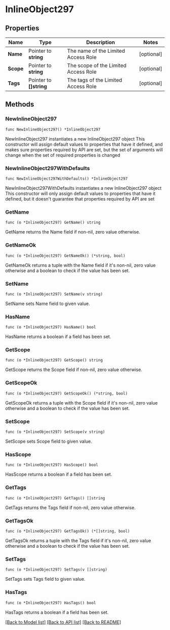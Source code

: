 # InlineObject297

## Properties

Name | Type | Description | Notes
------------ | ------------- | ------------- | -------------
**Name** | Pointer to **string** | The name of the Limited Access Role | [optional] 
**Scope** | Pointer to **string** | The scope of the Limited Access Role | [optional] 
**Tags** | Pointer to **[]string** | The tags of the Limited Access Role | [optional] 

## Methods

### NewInlineObject297

`func NewInlineObject297() *InlineObject297`

NewInlineObject297 instantiates a new InlineObject297 object
This constructor will assign default values to properties that have it defined,
and makes sure properties required by API are set, but the set of arguments
will change when the set of required properties is changed

### NewInlineObject297WithDefaults

`func NewInlineObject297WithDefaults() *InlineObject297`

NewInlineObject297WithDefaults instantiates a new InlineObject297 object
This constructor will only assign default values to properties that have it defined,
but it doesn't guarantee that properties required by API are set

### GetName

`func (o *InlineObject297) GetName() string`

GetName returns the Name field if non-nil, zero value otherwise.

### GetNameOk

`func (o *InlineObject297) GetNameOk() (*string, bool)`

GetNameOk returns a tuple with the Name field if it's non-nil, zero value otherwise
and a boolean to check if the value has been set.

### SetName

`func (o *InlineObject297) SetName(v string)`

SetName sets Name field to given value.

### HasName

`func (o *InlineObject297) HasName() bool`

HasName returns a boolean if a field has been set.

### GetScope

`func (o *InlineObject297) GetScope() string`

GetScope returns the Scope field if non-nil, zero value otherwise.

### GetScopeOk

`func (o *InlineObject297) GetScopeOk() (*string, bool)`

GetScopeOk returns a tuple with the Scope field if it's non-nil, zero value otherwise
and a boolean to check if the value has been set.

### SetScope

`func (o *InlineObject297) SetScope(v string)`

SetScope sets Scope field to given value.

### HasScope

`func (o *InlineObject297) HasScope() bool`

HasScope returns a boolean if a field has been set.

### GetTags

`func (o *InlineObject297) GetTags() []string`

GetTags returns the Tags field if non-nil, zero value otherwise.

### GetTagsOk

`func (o *InlineObject297) GetTagsOk() (*[]string, bool)`

GetTagsOk returns a tuple with the Tags field if it's non-nil, zero value otherwise
and a boolean to check if the value has been set.

### SetTags

`func (o *InlineObject297) SetTags(v []string)`

SetTags sets Tags field to given value.

### HasTags

`func (o *InlineObject297) HasTags() bool`

HasTags returns a boolean if a field has been set.


[[Back to Model list]](../README.md#documentation-for-models) [[Back to API list]](../README.md#documentation-for-api-endpoints) [[Back to README]](../README.md)


